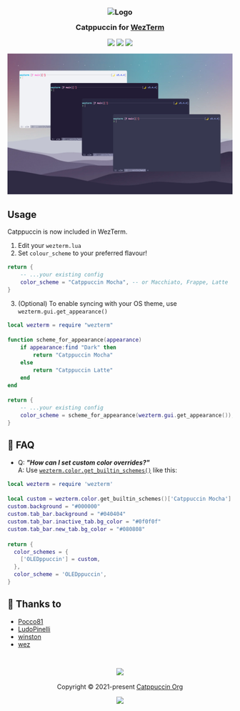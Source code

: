 <h3 align="center">
	<img src="https://raw.githubusercontent.com/catppuccin/catppuccin/main/assets/logos/exports/1544x1544_circle.png" width="100" alt="Logo"/><br/>
	<img src="https://raw.githubusercontent.com/catppuccin/catppuccin/main/assets/misc/transparent.png" height="30" width="0px"/>
	Catppuccin for <a href="https://github.com/wez/wezterm">WezTerm</a>
	<img src="https://raw.githubusercontent.com/catppuccin/catppuccin/main/assets/misc/transparent.png" height="30" width="0px"/>
</h3>

<p align="center">
	<a href="https://github.com/catppuccin/wezterm/stargazers"><img src="https://img.shields.io/github/stars/catppuccin/wezterm?colorA=363a4f&colorB=b7bdf8&style=for-the-badge"></a>
	<a href="https://github.com/catppuccin/wezterm/issues"><img src="https://img.shields.io/github/issues/catppuccin/wezterm?colorA=363a4f&colorB=f5a97f&style=for-the-badge"></a>
	<a href="https://github.com/catppuccin/wezterm/contributors"><img src="https://img.shields.io/github/contributors/catppuccin/wezterm?colorA=363a4f&colorB=a6da95&style=for-the-badge"></a>
</p>

<p align="center">
  <img src="./assets/screen.webp"/>
</p>

## Usage

Catppuccin is now included in WezTerm.

1. Edit your `wezterm.lua`
2. Set `colour_scheme` to your preferred flavour!

```lua
return {
	-- ...your existing config
	color_scheme = "Catppuccin Mocha", -- or Macchiato, Frappe, Latte
}
```

3. (Optional) To enable syncing with your OS theme, use
   `wezterm.gui.get_appearance()`

```lua
local wezterm = require "wezterm"

function scheme_for_appearance(appearance)
	if appearance:find "Dark" then
		return "Catppuccin Mocha"
	else
		return "Catppuccin Latte"
	end
end

return {
	-- ...your existing config
	color_scheme = scheme_for_appearance(wezterm.gui.get_appearance()),
}
```

## 🙋 FAQ

- Q: **_"How can I set custom color overrides?"_**
  \
  A: Use
  [`wezterm.color.get_builtin_schemes()`](https://wezfurlong.org/wezterm/config/lua/wezterm.color/get_builtin_schemes.html)
  like this:

```lua
local wezterm = require 'wezterm'

local custom = wezterm.color.get_builtin_schemes()['Catppuccin Mocha']
custom.background = "#000000"
custom.tab_bar.background = "#040404"
custom.tab_bar.inactive_tab.bg_color = "#0f0f0f"
custom.tab_bar.new_tab.bg_color = "#080808"

return {
  color_schemes = {
    ['OLEDppuccin'] = custom,
  },
  color_scheme = 'OLEDppuccin',
}
```

## 💝 Thanks to

- [Pocco81](https://github.com/Pocco81)
- [LudoPinelli](https://github.com/LudoPinelli)
- [winston](https://github.com/nekowinston)
- [wez](https://github.com/wez)

&nbsp;

<p align="center"><img src="https://raw.githubusercontent.com/catppuccin/catppuccin/main/assets/footers/gray0_ctp_on_line.svg?sanitize=true" /></p>
<p align="center">Copyright &copy; 2021-present <a href="https://github.com/catppuccin" target="_blank">Catppuccin Org</a>
<p align="center"><a href="https://github.com/catppuccin/catppuccin/blob/main/LICENSE"><img src="https://img.shields.io/static/v1.svg?style=for-the-badge&label=License&message=MIT&logoColor=d9e0ee&colorA=363a4f&colorB=b7bdf8"/></a></p>
